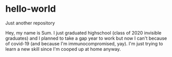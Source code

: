 # hello-world
Just another repository

Hey, my name is Sum. I just graduated highschool (class of 2020 invisible graduates) and I planned to take a gap year to work but now I can't because of covid-19 (and because I'm immunocompromised, yay). I'm just trying to learn a new skill since I'm cooped up at home anyway.
